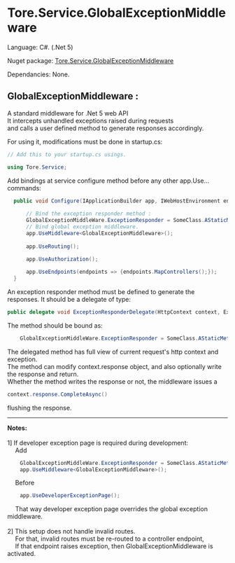# Tore.Service.GlobalExceptionMiddleware

Language: C#. (.Net 5)

Nuget package: [Tore.Service.GlobalExceptionMiddleware](https://www.nuget.org/packages/Tore.Service.GlobalExceptionMiddleware/)

Dependancies: None.

## GlobalExceptionMiddleware :

A standard middleware for .Net 5 web API <br/>
It intercepts unhandled exceptions raised during requests<br/>
and calls a user defined method to generate responses accordingly.<br/>


For using it, modifications must be done in startup.cs:
```C#
// Add this to your startup.cs usings.

using Tore.Service;

```

Add bindings at service configure method before any other app.Use... commands:

```C#
  public void Configure(IApplicationBuilder app, IWebHostEnvironment env) {
      
      // Bind the exception responder method :
      GlobalExceptionMiddleWare.ExceptionResponder = SomeClass.AStaticMethodToRespondException;
      // Bind global exception middleware.
      app.UseMiddleware<GlobalExceptionMiddleware>();
      
      app.UseRouting();
 
      app.UseAuthorization();

      app.UseEndpoints(endpoints => {endpoints.MapControllers();});
  }
```

An exception responder method must be defined to generate the responses.
It should be a delegate of type:
```C#
public delegate void ExceptionResponderDelegate(HttpContext context, Exception exception);
```

The method should be bound as:
```C#
    GlobalExceptionMiddleWare.ExceptionResponder = SomeClass.AStaticMethodToRespondException;
```

The delegated method has full view of current request's http context and exception.<br/>
The method can modify context.response object, and also optionally write the response and return. <br/>
Whether the method writes the response or not, the middleware issues a 
```C#
context.response.CompleteAsync()
```
flushing the response.

---

**Notes:**<br/>
<br/>
1] If developer exception page is required during development: <br/>
&emsp; Add <br/>
```C#
    GlobalExceptionMiddleWare.ExceptionResponder = SomeClass.AStaticMethodToRespondException;
    app.UseMiddleware<GlobalExceptionMiddleware>();
```
&emsp; Before <br/>

```C#
    app.UseDeveloperExceptionPage();
```

&emsp; That way developer exception page overrides the global exception middleware.<br/>
    <br/>
2] This setup does not handle invalid routes. <br/>
&emsp; For that, invalid routes must be re-routed to a controller endpoint, <br/>
&emsp; If that endpoint raises exception, then GlobalExceptionMiddleware is activated.
